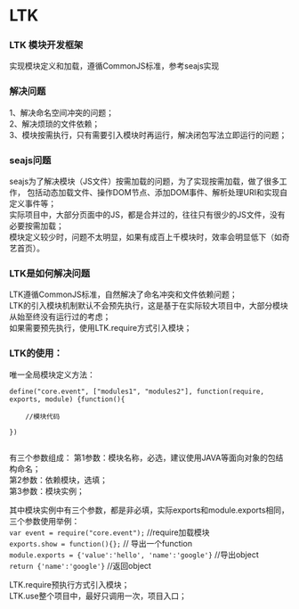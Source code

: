 LTK
===


<h3>LTK 模块开发框架</h3>

实现模块定义和加载，遵循CommonJS标准，参考seajs实现<br/>

<h3>解决问题</h3>
1、解决命名空间冲突的问题；<br/>
2、解决烦琐的文件依赖；<br/>
3、模块按需执行，只有需要引入模块时再运行，解决闭包写法立即运行的问题；<br/>

<h3>seajs问题</h3>
seajs为了解决模块（JS文件）按需加载的问题，为了实现按需加载，做了很多工作，
包括动态加载文件、操作DOM节点、添加DOM事件、解析处理URI和实现自定义事件等；<br/>
实际项目中，大部分页面中的JS，都是合并过的，往往只有很少的JS文件，没有必要按需加载；<br/>
模块定义较少时，问题不太明显，如果有成百上千模块时，效率会明显低下（如奇艺首页）。

<h3>LTK是如何解决问题</h3>
LTK遵循CommonJS标准，自然解决了命名冲突和文件依赖问题；<br/>
LTK的引入模块机制默认不会预先执行，这是基于在实际较大项目中，大部分模块从始至终没有运行过的考虑；<br/>
如果需要预先执行，使用LTK.require方式引入模块；<br/>

<h3>LTK的使用：</h3>
唯一全局模块定义方法：<br/>
<code>
define("core.event", ["modules1", "modules2"], function(require, exports, module) {function(){<br/>
    //模块代码<br/>
})<br/>
</code>

有三个参数组成：
第1参数：模块名称，必选，建议使用JAVA等面向对象的包结构命名；<br/>
第2参数：依赖模块，选填；<br/>
第3参数：模块实例；<br/>

其中模块实例中有三个参数，都是非必填，实际exports和module.exports相同，三个参数使用举例：<br/>
<code>var event = require("core.event");</code>  //require加载模块<br/>
<code>exports.show = function(){};</code> // 导出一个function<br/>
<code>module.exports = {'value':'hello', 'name':'google'}</code> //导出object<br/>
<code>return {'name':'google'}</code> //返回object<br/>

LTK.require预执行方式引入模块；<br/>
LTK.use整个项目中，最好只调用一次，项目入口；<br/>
